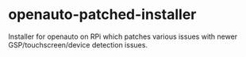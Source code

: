 # openauto-patched-installer
Installer for openauto on RPi which patches various issues with newer GSP/touchscreen/device detection issues.
